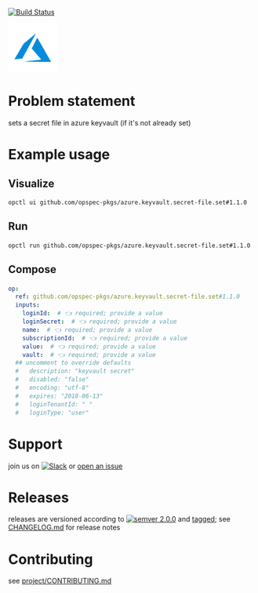 [![Build Status](https://github.com/opspec-pkgs/azure.keyvault.secret-file.set/workflows/build/badge.svg?branch=main)](https://github.com/opspec-pkgs/azure.keyvault.secret-file.set/actions?query=workflow%3Abuild+branch%3Amain)

<img src="icon.svg" alt="icon" height="100px">

# Problem statement

sets a secret file in azure keyvault (if it's not already set)

# Example usage

## Visualize

```shell
opctl ui github.com/opspec-pkgs/azure.keyvault.secret-file.set#1.1.0
```

## Run

```
opctl run github.com/opspec-pkgs/azure.keyvault.secret-file.set#1.1.0
```

## Compose

```yaml
op:
  ref: github.com/opspec-pkgs/azure.keyvault.secret-file.set#1.1.0
  inputs:
    loginId:  # 👈 required; provide a value
    loginSecret:  # 👈 required; provide a value
    name:  # 👈 required; provide a value
    subscriptionId:  # 👈 required; provide a value
    value:  # 👈 required; provide a value
    vault:  # 👈 required; provide a value
  ## uncomment to override defaults
  #   description: "keyvault secret"
  #   disabled: "false"
  #   encoding: "utf-8"
  #   expires: "2018-06-13"
  #   loginTenantId: " "
  #   loginType: "user"
```

# Support

join us on
[![Slack](https://img.shields.io/badge/slack-opctl-E01563.svg)](https://join.slack.com/t/opctl/shared_invite/zt-51zodvjn-Ul_UXfkhqYLWZPQTvNPp5w)
or
[open an issue](https://github.com/opspec-pkgs/azure.keyvault.secret-file.set/issues)

# Releases

releases are versioned according to
[![semver 2.0.0](https://img.shields.io/badge/semver-2.0.0-brightgreen.svg)](http://semver.org/spec/v2.0.0.html)
and [tagged](https://git-scm.com/book/en/v2/Git-Basics-Tagging); see
[CHANGELOG.md](CHANGELOG.md) for release notes

# Contributing

see
[project/CONTRIBUTING.md](https://github.com/opspec-pkgs/project/blob/main/CONTRIBUTING.md)
